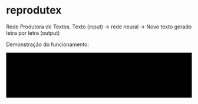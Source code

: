 # reprodutex
Rede Produtora de Textos. Texto (input) -> rede neural -> Novo texto gerado letra por letra (output)


Demonstração do funcionamento:

![reprodutex](https://github.com/alexandre-barroso/reprodutex/blob/main/reprodutex_opt.gif)

